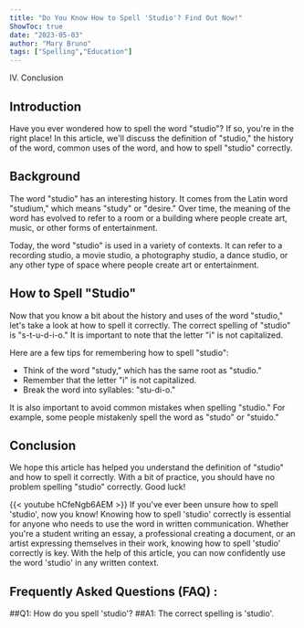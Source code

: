 ```yaml
---
title: "Do You Know How to Spell 'Studio'? Find Out Now!"
ShowToc: true 
date: "2023-05-03"
author: "Mary Bruno" 
tags: ["Spelling","Education"]
---
```

IV. Conclusion

## Introduction 
Have you ever wondered how to spell the word "studio"? If so, you're in the right place! In this article, we'll discuss the definition of "studio," the history of the word, common uses of the word, and how to spell "studio" correctly. 

## Background 
The word "studio" has an interesting history. It comes from the Latin word "studium," which means "study" or "desire." Over time, the meaning of the word has evolved to refer to a room or a building where people create art, music, or other forms of entertainment. 

Today, the word "studio" is used in a variety of contexts. It can refer to a recording studio, a movie studio, a photography studio, a dance studio, or any other type of space where people create art or entertainment. 

## How to Spell "Studio"
Now that you know a bit about the history and uses of the word "studio," let's take a look at how to spell it correctly. The correct spelling of "studio" is "s-t-u-d-i-o." It is important to note that the letter "i" is not capitalized. 

Here are a few tips for remembering how to spell "studio": 
- Think of the word "study," which has the same root as "studio." 
- Remember that the letter "i" is not capitalized. 
- Break the word into syllables: "stu-di-o." 

It is also important to avoid common mistakes when spelling "studio." For example, some people mistakenly spell the word as "studo" or "stuido." 

## Conclusion
We hope this article has helped you understand the definition of "studio" and how to spell it correctly. With a bit of practice, you should have no problem spelling "studio" correctly. Good luck!

{{< youtube hCfeNgb6AEM >}} 
If you've ever been unsure how to spell 'studio', now you know! Knowing how to spell 'studio' correctly is essential for anyone who needs to use the word in written communication. Whether you're a student writing an essay, a professional creating a document, or an artist expressing themselves in their work, knowing how to spell 'studio' correctly is key. With the help of this article, you can now confidently use the word 'studio' in any written context.

## Frequently Asked Questions (FAQ) :
##Q1: How do you spell 'studio'?
##A1: The correct spelling is 'studio'.





